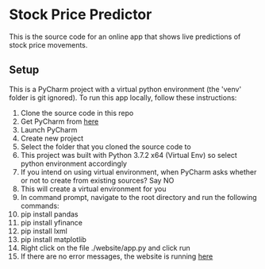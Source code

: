 # Stock Price Predictor
This is the source code for an online app that shows live predictions of stock price movements.

## Setup
This is a PyCharm project with a virtual python environment (the 'venv' folder is git ignored). To run this app locally, follow these instructions:
<ol>
    <li>Clone the source code in this repo</li>
    <li>Get PyCharm from <a href="https://www.jetbrains.com/pycharm/download">here</a> </li>
    <li>Launch PyCharm</li>
    <li>Create new project</li>
    <li>Select the folder that you cloned the source code to</li>
    <li>This project was built with Python 3.7.2 x64 (Virtual Env) so select python environment accordingly</li>
    <li>If you intend on using virtual environment, when PyCharm asks whether or not to create from existing sources? Say NO</li>
    <li>This will create a virtual environment for you</li>
    <li>In command prompt, navigate to the root directory and run the following commands:</li>
    <li>pip install pandas</li>
    <li>pip install yfinance</li>
    <li>pip install lxml</li>
    <li>pip install matplotlib</li>
    <li>Right click on the file ./website/app.py and click run</li>
    <li>If there are no error messages, the website is running <a href="http://localhost:3001">here</a></li>
</ol>